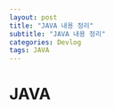 ```yaml
---
layout: post
title: "JAVA 내용 정리"
subtitle: "JAVA 내용 정리"
categories: Devlog
tags: JAVA
---
```


# JAVA
